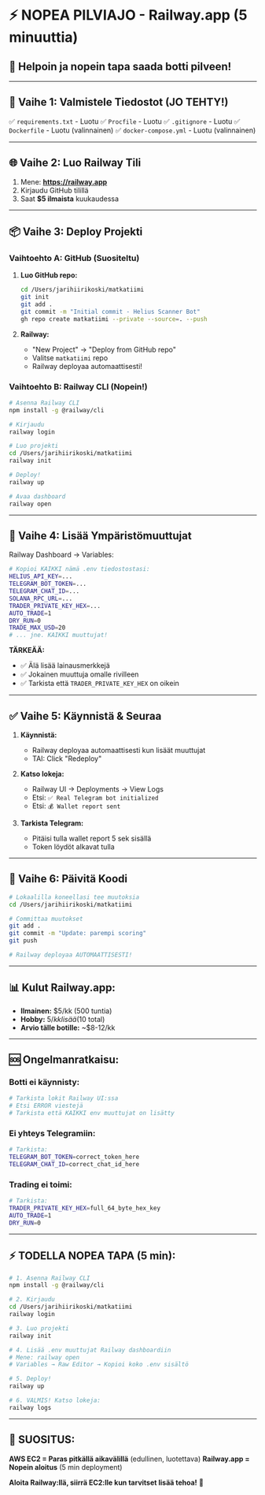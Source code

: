 # ⚡ NOPEA PILVIAJO - Railway.app (5 minuuttia)

## 🚀 Helpoin ja nopein tapa saada botti pilveen!

---

## 📝 **Vaihe 1: Valmistele Tiedostot (JO TEHTY!)**

✅ `requirements.txt` - Luotu
✅ `Procfile` - Luotu
✅ `.gitignore` - Luotu
✅ `Dockerfile` - Luotu (valinnainen)
✅ `docker-compose.yml` - Luotu (valinnainen)

---

## 🌐 **Vaihe 2: Luo Railway Tili**

1. Mene: **https://railway.app**
2. Kirjaudu GitHub tilillä
3. Saat **$5 ilmaista** kuukaudessa

---

## 📦 **Vaihe 3: Deploy Projekti**

### **Vaihtoehto A: GitHub (Suositeltu)**

1. **Luo GitHub repo:**
   ```bash
   cd /Users/jarihiirikoski/matkatiimi
   git init
   git add .
   git commit -m "Initial commit - Helius Scanner Bot"
   gh repo create matkatiimi --private --source=. --push
   ```

2. **Railway:**
   - "New Project" → "Deploy from GitHub repo"
   - Valitse `matkatiimi` repo
   - Railway deployaa automaattisesti!

### **Vaihtoehto B: Railway CLI (Nopein!)**

```bash
# Asenna Railway CLI
npm install -g @railway/cli

# Kirjaudu
railway login

# Luo projekti
cd /Users/jarihiirikoski/matkatiimi
railway init

# Deploy!
railway up

# Avaa dashboard
railway open
```

---

## 🔐 **Vaihe 4: Lisää Ympäristömuuttujat**

Railway Dashboard → Variables:

```bash
# Kopioi KAIKKI nämä .env tiedostostasi:
HELIUS_API_KEY=...
TELEGRAM_BOT_TOKEN=...
TELEGRAM_CHAT_ID=...
SOLANA_RPC_URL=...
TRADER_PRIVATE_KEY_HEX=...
AUTO_TRADE=1
DRY_RUN=0
TRADE_MAX_USD=20
# ... jne. KAIKKI muuttujat!
```

**TÄRKEÄÄ:**
- ✅ Älä lisää lainausmerkkejä
- ✅ Jokainen muuttuja omalle rivilleen
- ✅ Tarkista että `TRADER_PRIVATE_KEY_HEX` on oikein

---

## ✅ **Vaihe 5: Käynnistä & Seuraa**

1. **Käynnistä:**
   - Railway deployaa automaattisesti kun lisäät muuttujat
   - TAI: Click "Redeploy"

2. **Katso lokeja:**
   - Railway UI → Deployments → View Logs
   - Etsi: `✅ Real Telegram bot initialized`
   - Etsi: `💰 Wallet report sent`

3. **Tarkista Telegram:**
   - Pitäisi tulla wallet report 5 sek sisällä
   - Token löydöt alkavat tulla

---

## 🔧 **Vaihe 6: Päivitä Koodi**

```bash
# Lokaalilla koneellasi tee muutoksia
cd /Users/jarihiirikoski/matkatiimi

# Committaa muutokset
git add .
git commit -m "Update: parempi scoring"
git push

# Railway deployaa AUTOMAATTISESTI!
```

---

## 📊 **Kulut Railway.app:**

- **Ilmainen:** $5/kk (500 tuntia)
- **Hobby:** $5/kk lisää ($10 total)
- **Arvio tälle botille:** ~$8-12/kk

---

## 🆘 **Ongelmanratkaisu:**

### **Botti ei käynnisty:**
```bash
# Tarkista lokit Railway UI:ssa
# Etsi ERROR viestejä
# Tarkista että KAIKKI env muuttujat on lisätty
```

### **Ei yhteys Telegramiin:**
```bash
# Tarkista:
TELEGRAM_BOT_TOKEN=correct_token_here
TELEGRAM_CHAT_ID=correct_chat_id_here
```

### **Trading ei toimi:**
```bash
# Tarkista:
TRADER_PRIVATE_KEY_HEX=full_64_byte_hex_key
AUTO_TRADE=1
DRY_RUN=0
```

---

## ⚡ **TODELLA NOPEA TAPA (5 min):**

```bash
# 1. Asenna Railway CLI
npm install -g @railway/cli

# 2. Kirjaudu
cd /Users/jarihiirikoski/matkatiimi
railway login

# 3. Luo projekti
railway init

# 4. Lisää .env muuttujat Railway dashboardiin
# Mene: railway open
# Variables → Raw Editor → Kopioi koko .env sisältö

# 5. Deploy!
railway up

# 6. VALMIS! Katso lokeja:
railway logs
```

---

## 🎯 **SUOSITUS:**

**AWS EC2 = Paras pitkällä aikavälillä** (edullinen, luotettava)
**Railway.app = Nopein aloitus** (5 min deployment)

**Aloita Railway:llä, siirrä EC2:lle kun tarvitset lisää tehoa!** 🚀

